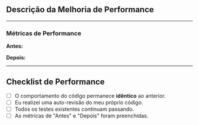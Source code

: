 <!--
O título do PR deve seguir o padrão: `perf(escopo): descrição da melhoria`
-->

## Descrição da Melhoria de Performance

<!-- Descreva qual otimização foi feita e como ela impacta o desempenho. -->

---

### Métricas de Performance

**Antes:**
<!-- Ex: Tempo de execução: 2.5s, Consumo de memória: 500MB -->

**Depois:**
<!-- Ex: Tempo de execução: 0.8s, Consumo de memória: 350MB -->

---

## Checklist de Performance

- [ ] O comportamento do código permanece **idêntico** ao anterior.
- [ ] Eu realizei uma auto-revisão do meu próprio código.
- [ ] Todos os testes existentes continuam passando.
- [ ] As métricas de "Antes" e "Depois" foram preenchidas.

